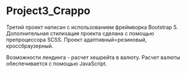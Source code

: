 # Project3_Crappo
Третий проект написан с использованием фреймворка Bootstrap 5. Дополнительная стилизация проекта сделана с помощью препроцессора SCSS. 
Проект адаптивный=резиновый,  кроссбраузерный. 

Возможности лендинга - расчет хешрейта в валюту. Расчет валюты обеспечивается с помощью JavaScript.
